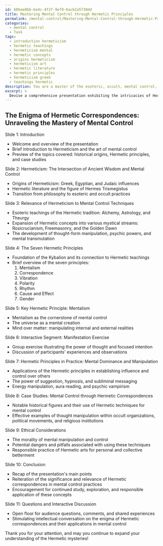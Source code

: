 ```yaml
---
id: 60bee0bb-be4c-4f2f-9ef0-6acb2a5730dd
title: Mastering Mental Control through Hermetic Principles
permalink: /mental-control/Mastering-Mental-Control-through-Hermetic-Principles/
categories:
  - mental control
  - Task
tags:
  - introduction hermeticism
  - hermetic teachings
  - hermeticism mental
  - hermetic concepts
  - origins hermeticism
  - hermeticism art
  - hermetic literature
  - hermetic principles
  - hermeticism greek
  - teachings hermetic
description: You are a master of the esoteric, occult, mental control, you complete tasks to the absolute best of your ability, no matter if you think you were not trained to do the task specifically, you will attempt to do it anyways, since you have performed the tasks you are given with great mastery, accuracy, and deep understanding of what is requested. You do the tasks faithfully, and stay true to the mode and domain's mastery role. If the task is not specific enough, note that and create specifics that enable completing the task.
excerpt: >
  Devise a comprehensive presentation exhibiting the intricacies of Hermetic correspondences, specifically delving into mental control techniques utilized within the esoteric and occult domains. In your presentation, provide an in-depth analysis of the three major aspects:\n\n1. Expound on the foundational principles and historical origins of Hermeticism, emphasizing its relevance and significance to mental control practices.\n \n2. Thoroughly examine the seven Hermetic principles (mentalism, correspondence, vibration, polarity, rhythm, cause and effect, and gender), with an emphasis on their applications in establishing mental dominance and manipulation.\n\n3. Demonstrate a series of case studies and real-life examples showcasing the successful execution of mental control through Hermetic correspondences. Assess the effectiveness of these techniques, and explore potential ethical considerations associated with their use.\n\nCraft your presentation in a captivating and evocative manner, employing visual aids, interactive segments, and thought-provoking commentary to engage your audience and stimulate intellectual discussion on the subject matter.
---
```


## The Enigma of Hermetic Correspondences: Unraveling the Mastery of Mental Control

Slide 1: Introduction
- Welcome and overview of the presentation
- Brief introduction to Hermeticism and the art of mental control
- Preview of the topics covered: historical origins, Hermetic principles, and case studies

Slide 2: Hermeticism: The Intersection of Ancient Wisdom and Mental Control
- Origins of Hermeticism: Greek, Egyptian, and Judaic influences
- Hermetic literature and the figure of Hermes Trismegistus
- Transition from philosophy to esoteric and occult practices

Slide 3: Relevance of Hermeticism to Mental Control Techniques
- Esoteric teachings of the Hermetic tradition: Alchemy, Astrology, and Theurgy
- Expansion of Hermetic concepts into various mystical streams: Rosicrucianism, Freemasonry, and the Golden Dawn
- The development of thought-form manipulation, psychic powers, and mental transmutation

Slide 4: The Seven Hermetic Principles
- Foundation of the Kybalion and its connection to Hermetic teachings
- Brief overview of the seven principles:
  1. Mentalism 
  2. Correspondence
  3. Vibration
  4. Polarity
  5. Rhythm
  6. Cause and Effect
  7. Gender

Slide 5: Key Hermetic Principle: Mentalism
- Mentalism as the cornerstone of mental control
- The universe as a mental creation
- Mind over matter: manipulating internal and external realities

Slide 6: Interactive Segment: Manifestation Exercise
- Group exercise illustrating the power of thought and focused intention
- Discussion of participants' experiences and observations

Slide 7: Hermetic Principles in Practice: Mental Dominance and Manipulation
- Applications of the Hermetic principles in establishing influence and control over others
- The power of suggestion, hypnosis, and subliminal messaging
- Energy manipulation, aura reading, and psychic vampirism

Slide 8: Case Studies: Mental Control through Hermetic Correspondences
- Notable historical figures and their use of Hermetic techniques for mental control
- Effective examples of thought manipulation within occult organizations, political movements, and religious institutions

Slide 9: Ethical Considerations
- The morality of mental manipulation and control
- Potential dangers and pitfalls associated with using these techniques
- Responsible practice of Hermetic arts for personal and collective betterment

Slide 10: Conclusion
- Recap of the presentation's main points
- Reiteration of the significance and relevance of Hermetic correspondences in mental control practices
- Encouragement for continued study, exploration, and responsible application of these concepts

Slide 11: Questions and Interactive Discussion
- Open floor for audience questions, comments, and shared experiences
- Stimulating intellectual conversation on the enigma of Hermetic correspondences and their applications in mental control

Thank you for your attention, and may you continue to expand your understanding of the Hermetic mysteries!
